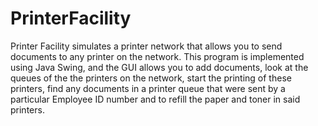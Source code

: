# PrinterFacility

Printer Facility simulates a printer network that allows you to send documents to any printer on the network. This program is implemented using Java Swing, and the GUI allows you to add documents, look at the queues of the the printers on the network, start the printing of these printers, find any documents in a printer queue that were sent by a particular Employee ID number and to refill the paper and toner in said printers.
